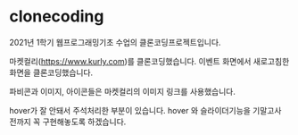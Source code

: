# clonecoding

2021년 1학기 웹프로그래밍기초 수업의 클론코딩프로젝트입니다. 

마켓컬리(https://www.kurly.com)를 클론코딩했습니다. 
이벤트 화면에서 새로고침한 화면을 클론코딩했습니다.

파비콘과 이미지, 아이콘들은 마켓컬리의 이미지 링크를 사용했습니다.

hover가 잘 안돼서 주석처리한 부분이 있습니다.
hover 와 슬라이더기능을 기말고사 전까지 꼭 구현해놓도록 하겠습니다.
